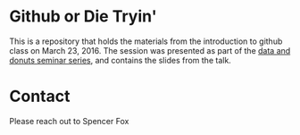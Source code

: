# Github or Die Tryin'

This is a repository that holds the materials from the introduction to github class on March 23, 2016. The session was presented as part of the [data and donuts seminar series](https://guides.lib.utexas.edu/data-and-donuts/Home), and contains the slides from the talk.

# Contact

Please reach out to Spencer Fox
